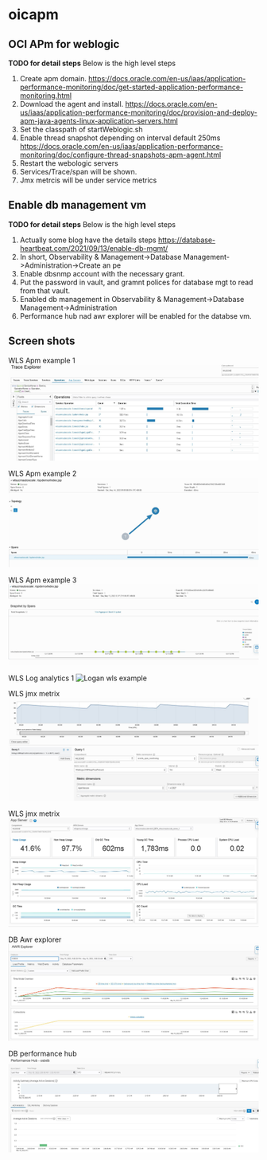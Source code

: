 # oicapm

## OCI APm for weblogic

**TODO for detail steps**
Below is the high level steps

1. Create apm domain. https://docs.oracle.com/en-us/iaas/application-performance-monitoring/doc/get-started-application-performance-monitoring.html
2. Download the agent and install. https://docs.oracle.com/en-us/iaas/application-performance-monitoring/doc/provision-and-deploy-apm-java-agents-linux-application-servers.html
3. Set the classpath of startWeblogic.sh
4. Enable thread snapshot depending on interval default 250ms https://docs.oracle.com/en-us/iaas/application-performance-monitoring/doc/configure-thread-snapshots-apm-agent.html
5. Restart the webologic servers
6. Services/Trace/span will be shown.
7. Jmx metrcis will be under service metrics




## Enable db management vm

**TODO for detail steps**
Below is the high level steps

1. Actually some blog have the details steps https://database-heartbeat.com/2021/09/13/enable-db-mgmt/
2. In short, Observability & Management->Database Management->Administration->Create an pe 
3. Enable dbsnmp  account with the necessary grant.
4. Put the password in vault, and gramnt polices for database mgt to read from that vault.
5. Enabled db management in Observability & Management->Database Management->Administration
6. Performance hub nad awr explorer will be enabled for the databse vm.

## Screen shots

WLS Apm example 1
![Apm example](https://github.com/wenjian80/ociapm/blob/main/apm1.JPG)

WLS Apm example 2
![Apm example](https://github.com/wenjian80/ociapm/blob/main/apm2.JPG)

WLS Apm example 3
![Apm Example](https://github.com/wenjian80/ociapm/blob/main/apm3.JPG)

WLS Log analytics 1
![Logan wls example](https://github.com/wenjian80/ociapm/blob/main/loganwls.JPG)

WLS jmx metrix
![OCI Apm wls service metrics](https://github.com/wenjian80/ociapm/blob/main/servicemetrics.JPG)

WLS jmx metrix
![OCI Apm wls service metrics](https://github.com/wenjian80/ociapm/blob/main/apmappmetrics.JPG)


DB Awr explorer
![DB Awr explorer](https://github.com/wenjian80/ociapm/blob/main/arsexplorer.JPG)

DB performance hub
![DB performance hub](https://github.com/wenjian80/ociapm/blob/main/performancehub.JPG)
